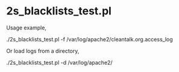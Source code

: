 # 2s_blacklists_test.pl

Usage example,

./2s_blacklists_test.pl -f /var/log/apache2/cleantalk.org.access_log

Or load logs from a directory,

./2s_blacklists_test.pl -d /var/log/apache2/
